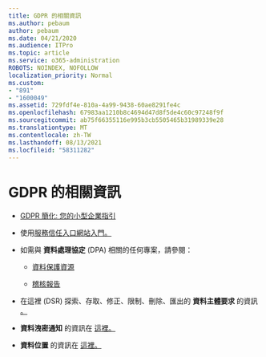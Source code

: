 ```yaml
---
title: GDPR 的相關資訊
ms.author: pebaum
author: pebaum
ms.date: 04/21/2020
ms.audience: ITPro
ms.topic: article
ms.service: o365-administration
ROBOTS: NOINDEX, NOFOLLOW
localization_priority: Normal
ms.custom:
- "891"
- "1600049"
ms.assetid: 729fdf4e-810a-4a99-9438-60ae8291fe4c
ms.openlocfilehash: 67983aa1210b8c4694d47d8f5de4c60c97248f9f
ms.sourcegitcommit: ab75f66355116e995b3cb5505465b31989339e28
ms.translationtype: MT
ms.contentlocale: zh-TW
ms.lasthandoff: 08/13/2021
ms.locfileid: "58311282"
---
```

# <a name="information-about-gdpr"></a>GDPR 的相關資訊

- [GDPR 簡化: 您的小型企業指引](https://docs.microsoft.com/microsoft-365/admin/security-and-compliance/gdpr-compliance)

- 使用[服務信任入口網站入門。](https://servicetrust.microsoft.com/ViewPage/GDPRGetStarted)

- 如需與 **資料處理協定** (DPA) 相關的任何專案，請參閱：

  - [資料保護資源](https://servicetrust.microsoft.com/ViewPage/TrustDocuments)

  - [稽核報告](https://servicetrust.microsoft.com/ViewPage/MSComplianceGuide)

- 在這裡 (DSR) 探索、存取、修正、限制、刪除、匯出的 **資料主體要求** 的資訊 [。](https://docs.microsoft.com/microsoft-365/compliance/gdpr-dsr-office365)

- **資料洩密通知** 的資訊在 [這裡。](https://servicetrust.microsoft.com/ViewPage/GDPRBreach)

- **資料位置** 的資訊在 [這裡。](https://products.office.com/where-is-your-data-located?ms.officeurl=datamaps&amp;geo=All#All)
